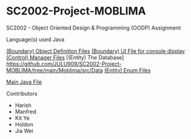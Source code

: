 # SC2002-Project-MOBLIMA
SC2002 - Object Oriented Design & Programming (OODP) Assignment


Language(s) used
Java


[(Boundary) Object Definition Files](https://github.com/JULU909/SC2002-Project-MOBLIMA/tree/main/Moblima/src/system)
[(Boundary) UI File for console display](https://github.com/JULU909/SC2002-Project-MOBLIMA/tree/main/Moblima/src/UI)
[(Control) Manager Files](https://github.com/JULU909/SC2002-Project-MOBLIMA/tree/main/Moblima/src/database)
[(Entity) The Database] https://github.com/JULU909/SC2002-Project-MOBLIMA/tree/main/Moblima/src/Data
[(Entity) Enum Files](https://github.com/JULU909/SC2002-Project-MOBLIMA/tree/main/Moblima/src/enums)


[Main Java File](https://github.com/JULU909/SC2002-Project-MOBLIMA/blob/main/Moblima/src/Moblima.java)



Contributors
- Harish
- Manfred
- Kit Ye
- Holdon
- Jia Wei
